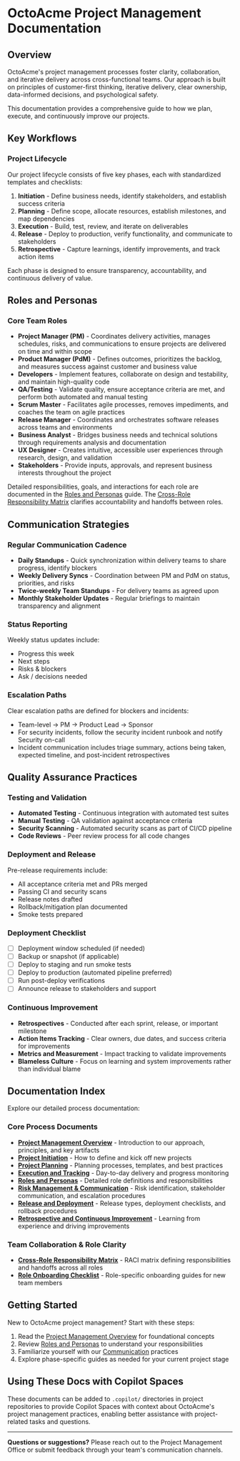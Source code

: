 # OctoAcme Project Management Documentation

## Overview

OctoAcme's project management processes foster clarity, collaboration, and iterative delivery across cross-functional teams. Our approach is built on principles of customer-first thinking, iterative delivery, clear ownership, data-informed decisions, and psychological safety.

This documentation provides a comprehensive guide to how we plan, execute, and continuously improve our projects.

## Key Workflows

### Project Lifecycle

Our project lifecycle consists of five key phases, each with standardized templates and checklists:

1. **Initiation** - Define business needs, identify stakeholders, and establish success criteria
2. **Planning** - Define scope, allocate resources, establish milestones, and map dependencies
3. **Execution** - Build, test, review, and iterate on deliverables
4. **Release** - Deploy to production, verify functionality, and communicate to stakeholders
5. **Retrospective** - Capture learnings, identify improvements, and track action items

Each phase is designed to ensure transparency, accountability, and continuous delivery of value.

## Roles and Personas

### Core Team Roles

- **Project Manager (PM)** - Coordinates delivery activities, manages schedules, risks, and communications to ensure projects are delivered on time and within scope
- **Product Manager (PdM)** - Defines outcomes, prioritizes the backlog, and measures success against customer and business value
- **Developers** - Implement features, collaborate on design and testability, and maintain high-quality code
- **QA/Testing** - Validate quality, ensure acceptance criteria are met, and perform both automated and manual testing
- **Scrum Master** - Facilitates agile processes, removes impediments, and coaches the team on agile practices
- **Release Manager** - Coordinates and orchestrates software releases across teams and environments
- **Business Analyst** - Bridges business needs and technical solutions through requirements analysis and documentation
- **UX Designer** - Creates intuitive, accessible user experiences through research, design, and validation
- **Stakeholders** - Provide inputs, approvals, and represent business interests throughout the project

Detailed responsibilities, goals, and interactions for each role are documented in the [Roles and Personas](octoacme-roles-and-personas.md) guide. The [Cross-Role Responsibility Matrix](octoacme-cross-role-responsibility-matrix.md) clarifies accountability and handoffs between roles.

## Communication Strategies

### Regular Communication Cadence

- **Daily Standups** - Quick synchronization within delivery teams to share progress, identify blockers
- **Weekly Delivery Syncs** - Coordination between PM and PdM on status, priorities, and risks
- **Twice-weekly Team Standups** - For delivery teams as agreed upon
- **Monthly Stakeholder Updates** - Regular briefings to maintain transparency and alignment

### Status Reporting

Weekly status updates include:
- Progress this week
- Next steps
- Risks & blockers
- Ask / decisions needed

### Escalation Paths

Clear escalation paths are defined for blockers and incidents:
- Team-level → PM → Product Lead → Sponsor
- For security incidents, follow the security incident runbook and notify Security on-call
- Incident communication includes triage summary, actions being taken, expected timeline, and post-incident retrospectives

## Quality Assurance Practices

### Testing and Validation

- **Automated Testing** - Continuous integration with automated test suites
- **Manual Testing** - QA validation against acceptance criteria
- **Security Scanning** - Automated security scans as part of CI/CD pipeline
- **Code Reviews** - Peer review process for all code changes

### Deployment and Release

Pre-release requirements include:
- All acceptance criteria met and PRs merged
- Passing CI and security scans
- Release notes drafted
- Rollback/mitigation plan documented
- Smoke tests prepared

### Deployment Checklist

- [ ] Deployment window scheduled (if needed)
- [ ] Backup or snapshot (if applicable)
- [ ] Deploy to staging and run smoke tests
- [ ] Deploy to production (automated pipeline preferred)
- [ ] Run post-deploy verifications
- [ ] Announce release to stakeholders and support

### Continuous Improvement

- **Retrospectives** - Conducted after each sprint, release, or important milestone
- **Action Items Tracking** - Clear owners, due dates, and success criteria for improvements
- **Metrics and Measurement** - Impact tracking to validate improvements
- **Blameless Culture** - Focus on learning and system improvements rather than individual blame

## Documentation Index

Explore our detailed process documentation:

### Core Process Documents
- **[Project Management Overview](octoacme-project-management-overview.md)** - Introduction to our approach, principles, and key artifacts
- **[Project Initiation](octoacme-project-initiation.md)** - How to define and kick off new projects
- **[Project Planning](octoacme-project-planning.md)** - Planning processes, templates, and best practices
- **[Execution and Tracking](octoacme-execution-and-tracking.md)** - Day-to-day delivery and progress monitoring
- **[Roles and Personas](octoacme-roles-and-personas.md)** - Detailed role definitions and responsibilities
- **[Risk Management & Communication](octoacme-risks-and-communication.md)** - Risk identification, stakeholder communication, and escalation procedures
- **[Release and Deployment](octoacme-release-and-deployment.md)** - Release types, deployment checklists, and rollback procedures
- **[Retrospective and Continuous Improvement](octoacme-retrospective-and-continuous-improvement.md)** - Learning from experience and driving improvements

### Team Collaboration & Role Clarity
- **[Cross-Role Responsibility Matrix](octoacme-cross-role-responsibility-matrix.md)** - RACI matrix defining responsibilities and handoffs across all roles
- **[Role Onboarding Checklist](octoacme-role-onboarding-checklist.md)** - Role-specific onboarding guides for new team members

## Getting Started

New to OctoAcme project management? Start with these steps:

1. Read the [Project Management Overview](octoacme-project-management-overview.md) for foundational concepts
2. Review [Roles and Personas](octoacme-roles-and-personas.md) to understand your responsibilities
3. Familiarize yourself with our [Communication](octoacme-risks-and-communication.md) practices
4. Explore phase-specific guides as needed for your current project stage

## Using These Docs with Copilot Spaces

These documents can be added to `.copilot/` directories in project repositories to provide Copilot Spaces with context about OctoAcme's project management practices, enabling better assistance with project-related tasks and questions.

---

**Questions or suggestions?** Please reach out to the Project Management Office or submit feedback through your team's communication channels.
